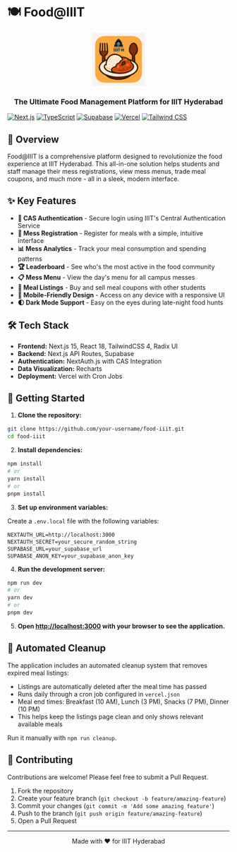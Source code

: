# 🍽️ Food@IIIT

<div align="center">
  <img src="public/android-chrome-512x512.png" alt="Food@IIIT Logo" width="120"/>
  <h3>The Ultimate Food Management Platform for IIIT Hyderabad</h3>
</div>

[![Next.js](https://img.shields.io/badge/Next.js-15.3.1-black?style=flat-square&logo=next.js)](https://nextjs.org/)
[![TypeScript](https://img.shields.io/badge/TypeScript-5.0+-blue?style=flat-square&logo=typescript)](https://www.typescriptlang.org/)
[![Supabase](https://img.shields.io/badge/Supabase-Database-green?style=flat-square&logo=supabase)](https://supabase.io/)
[![Vercel](https://img.shields.io/badge/Deployed%20on-Vercel-black?style=flat-square&logo=vercel)](https://vercel.com/)
[![Tailwind CSS](https://img.shields.io/badge/Tailwind%20CSS-4.0-38B2AC?style=flat-square&logo=tailwind-css)](https://tailwindcss.com/)

## 🚀 Overview

Food@IIIT is a comprehensive platform designed to revolutionize the food experience at IIIT Hyderabad. This all-in-one solution helps students and staff manage their mess registrations, view mess menus, trade meal coupons, and much more - all in a sleek, modern interface.

## ✨ Key Features

- **🔐 CAS Authentication** - Secure login using IIIT's Central Authentication Service
- **📝 Mess Registration** - Register for meals with a simple, intuitive interface
- **📊 Mess Analytics** - Track your meal consumption and spending patterns
- **🏆 Leaderboard** - See who's the most active in the food community
- **📋 Mess Menu** - View the day's menu for all campus messes
- **🔄 Meal Listings** - Buy and sell meal coupons with other students
- **📱 Mobile-Friendly Design** - Access on any device with a responsive UI
- **🌓 Dark Mode Support** - Easy on the eyes during late-night food hunts

## 🛠️ Tech Stack

- **Frontend:** Next.js 15, React 18, TailwindCSS 4, Radix UI
- **Backend:** Next.js API Routes, Supabase
- **Authentication:** NextAuth.js with CAS Integration
- **Data Visualization:** Recharts
- **Deployment:** Vercel with Cron Jobs

## 🏁 Getting Started

1. **Clone the repository:**

```bash
git clone https://github.com/your-username/food-iiit.git
cd food-iiit
```

2. **Install dependencies:**

```bash
npm install
# or
yarn install
# or
pnpm install
```

3. **Set up environment variables:**

Create a `.env.local` file with the following variables:
```
NEXTAUTH_URL=http://localhost:3000
NEXTAUTH_SECRET=your_secure_random_string
SUPABASE_URL=your_supabase_url
SUPABASE_ANON_KEY=your_supabase_anon_key
```

4. **Run the development server:**

```bash
npm run dev
# or
yarn dev
# or
pnpm dev
```

5. **Open [http://localhost:3000](http://localhost:3000) with your browser to see the application.**

## 🧹 Automated Cleanup

The application includes an automated cleanup system that removes expired meal listings:

- Listings are automatically deleted after the meal time has passed
- Runs daily through a cron job configured in `vercel.json`
- Meal end times: Breakfast (10 AM), Lunch (3 PM), Snacks (7 PM), Dinner (10 PM)
- This helps keep the listings page clean and only shows relevant available meals

Run it manually with `npm run cleanup`.

## 🤝 Contributing

Contributions are welcome! Please feel free to submit a Pull Request.

1. Fork the repository
2. Create your feature branch (`git checkout -b feature/amazing-feature`)
3. Commit your changes (`git commit -m 'Add some amazing feature'`)
4. Push to the branch (`git push origin feature/amazing-feature`)
5. Open a Pull Request

---

<div align="center">
  <p>Made with ❤️ for IIIT Hyderabad</p>
</div>
